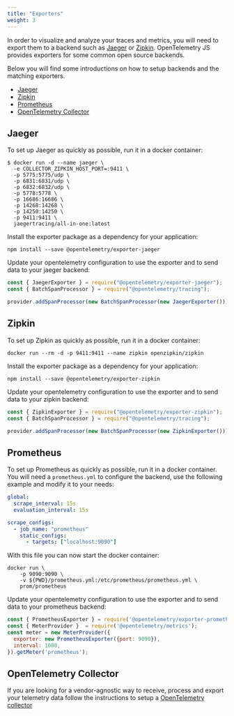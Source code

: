 ```yaml
---
title: "Exporters"
weight: 3
---
```


In order to visualize and analyze your traces and metrics, you will need to export them to a  backend such as [Jaeger](https://www.jaegertracing.io/) or [Zipkin](https://zipkin.io/). OpenTelemetry JS provides exporters for some common open source backends.

Below you will find some introductions on how to setup backends and the matching exporters.

- [Jaeger](#jaeger)
- [Zipkin](#zipkin)
- [Prometheus](#prometheus)
- [OpenTelemetry Collector](#opentelemetry-collector)

## Jaeger

To set up Jaeger as quickly as possible, run it in a docker container:

```shell
$ docker run -d --name jaeger \
  -e COLLECTOR_ZIPKIN_HOST_PORT=:9411 \
  -p 5775:5775/udp \
  -p 6831:6831/udp \
  -p 6832:6832/udp \
  -p 5778:5778 \
  -p 16686:16686 \
  -p 14268:14268 \
  -p 14250:14250 \
  -p 9411:9411 \
  jaegertracing/all-in-one:latest
```

Install the exporter package as a dependency for your application:

```shell
npm install --save @opentelemetry/exporter-jaeger
```

Update your opentelemetry configuration to use the exporter and to send data to your jaeger backend:

```javascript
const { JaegerExporter } = require("@opentelemetry/exporter-jaeger");
const { BatchSpanProcessor } = require("@opentelemetry/tracing");

provider.addSpanProcessor(new BatchSpanProcessor(new JaegerExporter()))
```

## Zipkin

To set up Zipkin as quickly as possible, run it in a docker container:

```shell
docker run --rm -d -p 9411:9411 --name zipkin openzipkin/zipkin
```

Install the exporter package as a dependency for your application:

```shell
npm install --save @opentelemetry/exporter-zipkin
```

Update your opentelemetry configuration to use the exporter and to send data to your zipkin backend:

```javascript
const { ZipkinExporter } = require("@opentelemetry/exporter-zipkin");
const { BatchSpanProcessor } = require("@opentelemetry/tracing");

provider.addSpanProcessor(new BatchSpanProcessor(new ZipkinExporter()))
```

## Prometheus

To set up Prometheus as quickly as possible, run it in a docker container.
You will need a `prometheus.yml` to configure the backend, use the following example
and modify it to your needs:

```yml
global:
  scrape_interval: 15s
  evaluation_interval: 15s

scrape_configs:
  - job_name: "prometheus"
    static_configs:
      - targets: ["localhost:9090"]
```

With this file you can now start the docker container:

```shell
docker run \
    -p 9090:9090 \
    -v ${PWD}/prometheus.yml:/etc/prometheus/prometheus.yml \
    prom/prometheus
```

Update your opentelemetry configuration to use the exporter and to send data to your prometheus backend:

```javascript
const { PrometheusExporter } = require('@opentelemetry/exporter-prometheus');
const { MeterProvider }  = require('@opentelemetry/metrics');
const meter = new MeterProvider({
  exporter: new PrometheusExporter({port: 9090}),
  interval: 1000,
}).getMeter('prometheus');
```

## OpenTelemetry Collector

If you are looking for a vendor-agnostic way to receive, process and export your
telemetry data follow the instructions to setup a [OpenTelemetry collector](https://opentelemetry.io/docs/collector/)

